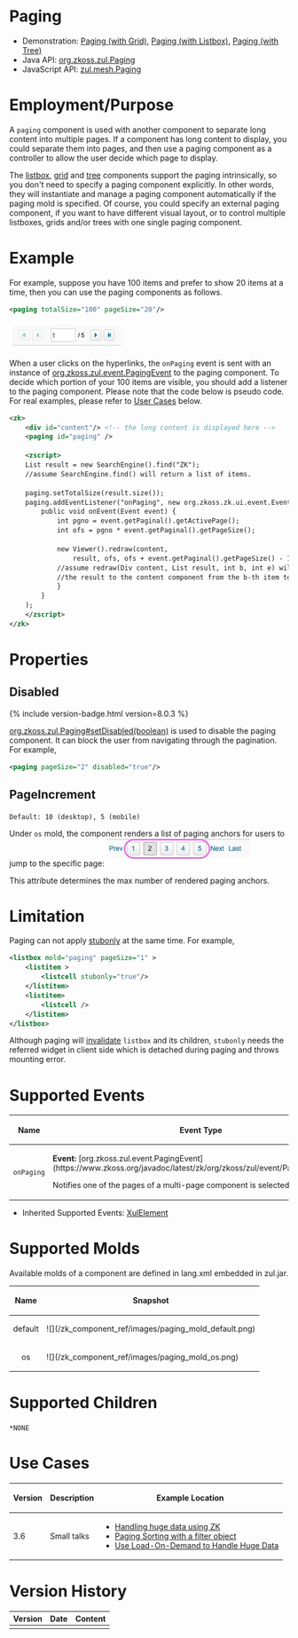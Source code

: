 

# Paging

- Demonstration: [Paging (with Grid)](http://www.zkoss.org/zkdemo/grid/paging), [Paging (with Listbox)](http://www.zkoss.org/zkdemo/listbox/paging), [Paging (with Tree)](http://www.zkoss.org/zkdemo/tree/paging)
- Java API: [org.zkoss.zul.Paging](https://www.zkoss.org/javadoc/latest/zk/org/zkoss/zul/Paging.html)
- JavaScript API: [zul.mesh.Paging](https://www.zkoss.org/javadoc/latest/jsdoc/classes/zul.mesh.Paging.html)


# Employment/Purpose

A `paging` component is used with another component to separate long
content into multiple pages. If a component has long content to display,
you could separate them into pages, and then use a paging component as a
controller to allow the user decide which page to display.

The [listbox]({{site.baseurl}}/zk_component_ref/data/listbox),
[grid]({{site.baseurl}}/zk_component_ref/data/grid) and
[tree]({{site.baseurl}}/zk_component_ref/data/tree) components support
the paging intrinsically, so you don't need to specify a paging
component explicitly. In other words, they will instantiate and manage a
paging component automatically if the paging mold is specified. Of
course, you could specify an external paging component, if you want to
have different visual layout, or to control multiple listboxes, grids
and/or trees with one single paging component.

# Example

For example, suppose you have 100 items and prefer to show 20 items at a
time, then you can use the paging components as follows.

```xml
<paging totalSize="100" pageSize="20"/>
```

![](/zk_component_ref/images/paging_mold_default.png)

When a user clicks on the hyperlinks, the `onPaging` event is sent with
an instance of [org.zkoss.zul.event.PagingEvent](https://www.zkoss.org/javadoc/latest/zk/org/zkoss/zul/event/PagingEvent.html) to the
paging component. To decide which portion of your 100 items are visible,
you should add a listener to the paging component. Please note that the
code below is pseudo code. For real examples, please refer to [User Cases](#Use_Cases) below.

```xml
<zk>
    <div id="content"/> <!-- the long content is displayed here -->
    <paging id="paging" />
    
    <zscript>
    List result = new SearchEngine().find("ZK");
    //assume SearchEngine.find() will return a list of items.
    
    paging.setTotalSize(result.size());
    paging.addEventListener("onPaging", new org.zkoss.zk.ui.event.EventListener() {
        public void onEvent(Event event) {
            int pgno = event.getPaginal().getActivePage();
            int ofs = pgno * event.getPaginal().getPageSize();

            new Viewer().redraw(content,
                result, ofs, ofs + event.getPaginal().getPageSize() - 1);
            //assume redraw(Div content, List result, int b, int e) will display
            //the result to the content component from the b-th item to the e-th item
            }
        }
    );
    </zscript>
</zk>
```

# Properties

## Disabled

{% include version-badge.html version=8.0.3 %}

[org.zkoss.zul.Paging#setDisabled(boolean)](https://www.zkoss.org/javadoc/latest/zk/org/zkoss/zul/Paging.html#setDisabled(boolean)) is
used to disable the paging component. It can block the user from
navigating through the pagination. For example,

```xml
<paging pageSize="2" disabled="true"/>
```

## PageIncrement

`Default: 10 (desktop), 5 (mobile)`

Under `os` mold, the component renders a list of paging anchors for
users to jump to the specific page:
![](/zk_component_ref/images/PagingAnchor.jpg)

This attribute determines the max number of rendered paging anchors.

# Limitation

Paging can not apply [ stubonly]({{site.baseurl}}/zk_dev_ref/performance_tips/specify_stubonly_for_client-only_components)
at the same time. For example,

```xml
<listbox mold="paging" pageSize="1" >
    <listitem >
        <listcell stubonly="true"/>
    </listitem>
    <listitem>
        <listcell />
    </listitem>
</listbox>
```

Although paging will
[invalidate]({{site.baseurl}}/zk_dev_ref/ui_composing/component-based_ui#Invalidate_a_Component)
`listbox` and its children, `stubonly` needs the referred widget in
client side which is detached during paging and throws mounting error.

# Supported Events

<table>
<thead>
<tr class="header">
<th><center>
<p>Name</p>
</center></th>
<th><center>
<p>Event Type</p>
</center></th>
</tr>
</thead>
<tbody>
<tr class="odd">
<td><center>
<p><code>onPaging</code></p>
</center></td>
<td><p><strong>Event:</strong>
[org.zkoss.zul.event.PagingEvent](https://www.zkoss.org/javadoc/latest/zk/org/zkoss/zul/event/PagingEvent.html)</p>
<p>Notifies one of the pages of a multi-page component is selected by
the user.</p></td>
</tr>
</tbody>
</table>

- Inherited Supported Events: [ XulElement]({{site.baseurl}}/zk_component_ref/base_components/xulelement#Supported_Events)

# Supported Molds

Available molds of a component are defined in lang.xml embedded in
zul.jar.

<table>
<thead>
<tr class="header">
<th><center>
<p>Name</p>
</center></th>
<th><center>
<p>Snapshot</p>
</center></th>
</tr>
</thead>
<tbody>
<tr class="odd">
<td><center>
<p>default</p>
</center></td>
<td>![](/zk_component_ref/images/paging_mold_default.png)</td>
</tr>
<tr class="even">
<td><center>
<p>os</p>
</center></td>
<td>![](/zk_component_ref/images/paging_mold_os.png)</td>
</tr>
</tbody>
</table>

# Supported Children

`*NONE`

# Use Cases

<table>
<thead>
<tr class="header">
<th><p>Version</p></th>
<th><p>Description</p></th>
<th><p>Example Location</p></th>
</tr>
</thead>
<tbody>
<tr class="odd">
<td><p>3.6</p></td>
<td><p>Small talks</p></td>
<td><ul>
<li><a href="Small_Talks/2009/July/Handling_huge_data_using_ZK"
title="wikilink">Handling huge data using ZK</a></li>
<li><a href="Small_Talks/2009/May/Paging_Sorting_with_a_filter_object"
title="wikilink">Paging Sorting with a filter object</a></li>
<li><a
href="Small_Talks/2008/June/Use_Load-On-Demand_to_Handle_Huge_Data"
title="wikilink">Use Load-On-Demand to Handle Huge Data</a></li>
</ul></td>
</tr>
</tbody>
</table>

# Version History



| Version | Date | Content |
|---------|------|---------|
|         |      |         |


